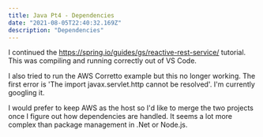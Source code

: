 ```yaml
---
title: Java Pt4 - Dependencies
date: "2021-08-05T22:40:32.169Z"
description: "Dependencies"
---
```



I continued the https://spring.io/guides/gs/reactive-rest-service/ tutorial.  This was compiling and running correctly out of VS Code.

I also tried to run the AWS Corretto example but this no longer working. The first error is 'The import javax.servlet.http cannot be resolved'. I'm currently googling it. 

I would prefer to keep AWS as the host so I'd like to merge the two projects once I figure out how dependencies are handled. It seems a lot more complex than package management in .Net or Node.js.